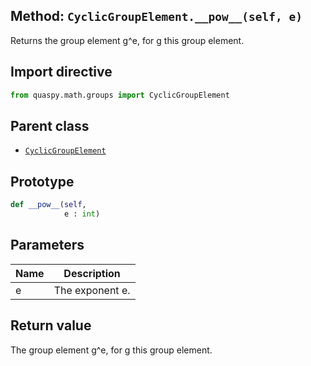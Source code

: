 ## Method: <code>CyclicGroupElement.\_\_pow\_\_(self, e)</code>
Returns the group element g^e, for g this group element.

## Import directive
```python
from quaspy.math.groups import CyclicGroupElement
```

## Parent class
- [<code>CyclicGroupElement</code>](../CyclicGroupElement.md)

## Prototype
```python
def __pow__(self,
            e : int)
```

## Parameters
| <b>Name</b> | <b>Description</b> |
| ----------- | ------------------ |
| e | The exponent e. |

## Return value
The group element g^e, for g this group element.

